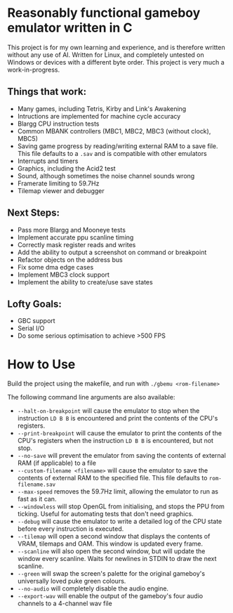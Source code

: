 # Reasonably functional gameboy emulator written in C
This project is for my own learning and experience, and is therefore written without any use of AI. Written for Linux, and completely untested on Windows or devices with a different byte order. This project is very much a work-in-progress.

## Things that work:
 - Many games, including Tetris, Kirby and Link's Awakening
 - Intructions are implemented for machine cycle accuracy
 - Blargg CPU instruction tests
 - Common MBANK controllers (MBC1, MBC2, MBC3 (without clock), MBC5)
 - Saving game progress by reading/writing external RAM to a save file. This file defaults to a `.sav` and is compatible with other emulators
 - Interrupts and timers
 - Graphics, including the Acid2 test
 - Sound, although sometimes the noise channel sounds wrong
 - Framerate limiting to 59.7Hz
 - Tilemap viewer and debugger

## Next Steps:
 - Pass more Blargg and Mooneye tests
 - Implement accurate ppu scanline timing
 - Correctly mask register reads and writes
 - Add the ability to output a screenshot on command or breakpoint
 - Refactor objects on the address bus
 - Fix some dma edge cases
 - Implement MBC3 clock support
 - Implement the ability to create/use save states

## Lofty Goals:
 - GBC support
 - Serial I/O
 - Do some serious optimisation to achieve >500 FPS

# How to Use
 Build the project using the makefile, and run with `./gbemu <rom-filename>`
 
 The following command line arguments are also available:
 - `--halt-on-breakpoint` will cause the emulator to stop when the instruction `LD B B` is encountered and print the contents of the CPU's registers.
 - `--print-breakpoint` will cause the emulator to print the contents of the CPU's registers when the instruction `LD B B` is encountered, but not stop.
 - `--no-save` will prevent the emulator from saving the contents of external RAM (if applicable) to a file
 - `--custom-filename <filename>` will cause the emulator to save the contents of external RAM to the specified file. This file defaults to `rom-filename.sav`
 - `--max-speed` removes the 59.7Hz limit, allowing the emulator to run as fast as it can.
 - `--windowless` will stop OpenGL from initialising, and stops the PPU from ticking. Useful for automating tests that don't need graphics.
 - `--debug` will cause the emulator to write a detailed log of the CPU state before every instruction is executed.
 - `--tilemap` will open a second window that displays the contents of VRAM, tilemaps and OAM. This window is updated every frame.
 - `--scanline` will also open the second window, but will update the window every scanline. Waits for newlines in STDIN to draw the next scanline.
 - `--green` will swap the screen's palette for the original gameboy's universally loved puke green colours.
 - `--no-audio` will completely disable the audio engine.
 - `--export-wav` will enable the output of the gameboy's four audio channels to a 4-channel wav file
